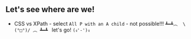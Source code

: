 ## Let's see where are we!

- CSS vs XPath - select `All P with an A child` - not possible!!! `┻━┻︵  \(°□°)/ ︵ ┻━┻ ` let's go! `(ง'-')ง`
